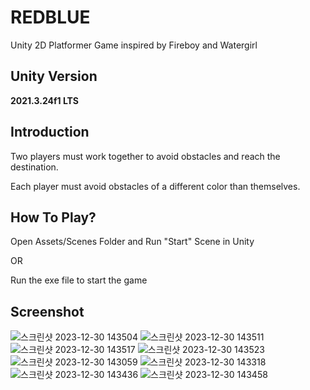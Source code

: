 # REDBLUE
Unity 2D Platformer Game inspired by Fireboy and Watergirl

## Unity Version
**2021.3.24f1 LTS**

## Introduction
Two players must work together to avoid obstacles and reach the destination.

Each player must avoid obstacles of a different color than themselves.

## How To Play?
Open Assets/Scenes Folder and Run "Start" Scene in Unity

OR

Run the exe file to start the game

## Screenshot
![스크린샷 2023-12-30 143504](https://github.com/wjoh0315/REDBLUE-Unity2DGame/assets/65387631/e5a6fa18-5519-4b91-84ce-f978788da16b)
![스크린샷 2023-12-30 143511](https://github.com/wjoh0315/REDBLUE-Unity2DGame/assets/65387631/1406e426-bdb8-4fda-abf3-120cf89ccf89)
![스크린샷 2023-12-30 143517](https://github.com/wjoh0315/REDBLUE-Unity2DGame/assets/65387631/d3c4ad58-d55c-4158-9d78-7b6d50a3c021)
![스크린샷 2023-12-30 143523](https://github.com/wjoh0315/REDBLUE-Unity2DGame/assets/65387631/ed847691-07da-481d-a44b-dc4d57c4e97e)
![스크린샷 2023-12-30 143059](https://github.com/wjoh0315/REDBLUE-Unity2DGame/assets/65387631/724a8035-468f-4e87-a9e9-9f61b1b5836c)
![스크린샷 2023-12-30 143318](https://github.com/wjoh0315/REDBLUE-Unity2DGame/assets/65387631/3024d8a1-a702-4a32-bb97-e7e39d930e4c)
![스크린샷 2023-12-30 143436](https://github.com/wjoh0315/REDBLUE-Unity2DGame/assets/65387631/221eed99-4c7b-41a2-a93c-7715052eaf73)
![스크린샷 2023-12-30 143458](https://github.com/wjoh0315/REDBLUE-Unity2DGame/assets/65387631/36035f0d-99cb-45d9-b04f-0da51a60adbe)

